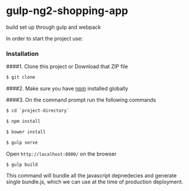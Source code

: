 # gulp-ng2-shopping-app
build set up through gulp and webpack

In order to start the project use:
### Installation
####1. Clone this project or Download that ZIP file

```sh
$ git clone 
```

####2.  Make sure you have [npm](https://www.npmjs.org/) installed globally

####3. On the command prompt run the following commands

```sh
$ cd `project-directory`
```

```sh
$ npm install 
```

```sh
$ bower install 
```

```sh
$ gulp serve
```
Open `http://localhost:8000/` on the browser


```sh
$ gulp build
```
This command will bundle all the javascript depnedecies and generate single bundle.js, which we can use at the time of production deployment.

